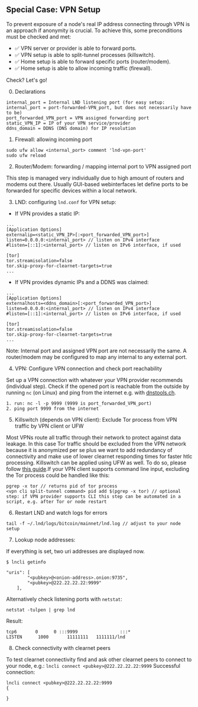 ## **Special Case: VPN Setup** ##
To prevent exposure of a node's real IP address connecting through VPN is an approach if anonymity is crucial. To achieve this, some preconditions must be checked and met:

- ✅ VPN server or provider is able to forward ports.
- ✅ VPN setup is able to split-tunnel processes (killswitch).
- ✅ Home setup is able to forward specific ports (router/modem).
- ✅ Home setup is able to allow incoming traffic (firewall).

Check? Let's go!

0. Declarations
````
internal_port = Internal LND listening port (for easy setup: internal_port = port-forwarded-VPN_port, but does not necessarily have to be)
port_forwarded_VPN_port = VPN assigned forwarding port
static_VPN_IP = IP of your VPN service/provider
ddns_domain = DDNS (DNS domain) for IP resolution
````

1. Firewall: allowing incoming port
````
sudo ufw allow <internal_port> comment 'lnd-vpn-port'
sudo ufw reload
````

2. Router/Modem: forwarding / mapping internal port to VPN assigned port

This step is managed very individually due to high amount of routers and modems out there. Usually GUI-based webinterfaces let define ports to be forwarded for specific devices within a local network.


3. LND: configuring `lnd.conf` for VPN setup:
 - If VPN provides a static IP: 
````
...
[Application Options]
externalip=<static_VPN_IP>[:<port_forwarded_VPN_port>]
listen=0.0.0.0:<internal_port> // listen on IPv4 interface
#listen=[::1]:<internal_port> // listen on IPv6 interface, if used

[tor]
tor.streamisolation=false
tor.skip-proxy-for-clearnet-targets=true
...
````
 - If VPN provides dynamic IPs and a DDNS was claimed: 
````
...
[Application Options]
externalhosts=<ddns_domain>[:<port_forwarded_VPN_port>]
listen=0.0.0.0:<internal_port> // listen on IPv4 interface
#listen=[::1]:<internal_port> // listen on IPv6 interface, if used

[tor]
tor.streamisolation=false
tor.skip-proxy-for-clearnet-targets=true
...
````
Note: Internal port and assigned VPN port are not necessarily the same. A router/modem may be configured to map any internal to any external port.


4. VPN: Configure VPN connection and check port reachability

Set up a VPN connection with whatever your VPN provider recommends (individual step). Check if the opened port is reachable from the outside by running `nc` (on Linux) and ping from the internet e.g. with [dnstools.ch](http://en.dnstools.ch/port-scan.html).
````
1. run: nc -l -p 9999 (9999 is port_forwarded_VPN_port)
2. ping port 9999 from the internet
````

5. Killswitch (depends on VPN client): Exclude Tor process from VPN traffic by VPN client or UFW

Most VPNs route all traffic through their network to protect against data leakage. In this case Tor traffic should be excluded from the VPN network because it is anonymized per se plus we want to add redundancy of connectivity and make use of lower clearnet responding times for faster htlc processing. Killswitch can be applied using UFW as well. To do so, please follow [this guide](https://www.comparitech.com/blog/vpn-privacy/how-to-make-a-vpn-kill-switch-in-linux-with-ufw).If your VPN client supports command line input, excluding the Tor process could be handled like this:
````
pgrep -x tor // returns pid of tor process
<vpn cli split-tunnel command> pid add $(pgrep -x tor) // optional step: if VPN provider supports CLI this step can be automated in a script, e.g. after Tor or node restart
````

6. Restart LND and watch logs for errors
````
tail -f ~/.lnd/logs/bitcoin/mainnet/lnd.log // adjust to your node setup
````

7. Lookup node addresses:

If everything is set, two uri addresses are displayed now. 
````
$ lncli getinfo

"uris": [
        "<pubkey>@<onion-address>.onion:9735",
        "<pubkey>@222.22.22.22:9999"
    ],
````
Alternatively check listening ports with `netstat`:
````
netstat -tulpen | grep lnd
````
Result:
````
tcp6       0      0 :::9999                :::*                    LISTEN      1000       11111111   1111111/lnd
````

8. Check connectivity with clearnet peers

To test clearnet connectivity find and ask other clearnet peers to connect to your node, e.g.: `lncli connect <pubkey>@222.22.22.22:9999`
Successful connection:
````
lncli connect <pubkey>@222.22.22.22:9999
{

}
````
